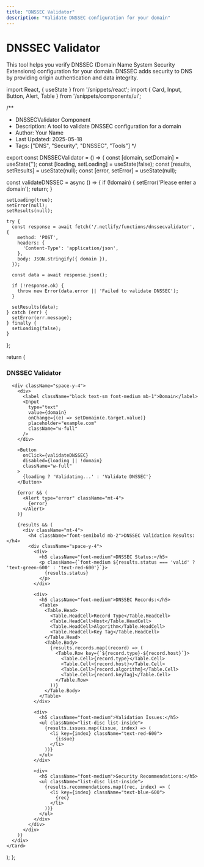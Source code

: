 ```yaml
---
title: "DNSSEC Validator"
description: "Validate DNSSEC configuration for your domain"
---
```


# DNSSEC Validator

This tool helps you verify DNSSEC (Domain Name System Security Extensions) configuration for your domain. DNSSEC adds security to DNS by providing origin authentication and data integrity.

import React, { useState } from '/snippets/react';
import { Card, Input, Button, Alert, Table } from '/snippets/components/ui';

/**
 * DNSSECValidator Component
 * Description: A tool to validate DNSSEC configuration for a domain
 * Author: Your Name
 * Last Updated: 2025-05-18
 * Tags: ["DNS", "Security", "DNSSEC", "Tools"]
 */

export const DNSSECValidator = () => {
  const [domain, setDomain] = useState('');
  const [loading, setLoading] = useState(false);
  const [results, setResults] = useState(null);
  const [error, setError] = useState(null);

  const validateDNSSEC = async () => {
    if (!domain) {
      setError('Please enter a domain');
      return;
    }

    setLoading(true);
    setError(null);
    setResults(null);

    try {
      const response = await fetch('/.netlify/functions/dnssecvalidator', {
        method: 'POST',
        headers: {
          'Content-Type': 'application/json',
        },
        body: JSON.stringify({ domain }),
      });

      const data = await response.json();
      
      if (!response.ok) {
        throw new Error(data.error || 'Failed to validate DNSSEC');
      }

      setResults(data);
    } catch (err) {
      setError(err.message);
    } finally {
      setLoading(false);
    }
  };

  return (
    <Card>
      <h3 className="text-xl font-bold mb-4">DNSSEC Validator</h3>
      
      <div className="space-y-4">
        <div>
          <label className="block text-sm font-medium mb-1">Domain</label>
          <Input
            type="text"
            value={domain}
            onChange={(e) => setDomain(e.target.value)}
            placeholder="example.com"
            className="w-full"
          />
        </div>

        <Button
          onClick={validateDNSSEC}
          disabled={loading || !domain}
          className="w-full"
        >
          {loading ? 'Validating...' : 'Validate DNSSEC'}
        </Button>

        {error && (
          <Alert type="error" className="mt-4">
            {error}
          </Alert>
        )}

        {results && (
          <div className="mt-4">
            <h4 className="font-semibold mb-2">DNSSEC Validation Results:</h4>
            <div className="space-y-4">
              <div>
                <h5 className="font-medium">DNSSEC Status:</h5>
                <p className={`font-medium ${results.status === 'valid' ? 'text-green-600' : 'text-red-600'}`}>
                  {results.status}
                </p>
              </div>

              <div>
                <h5 className="font-medium">DNSSEC Records:</h5>
                <Table>
                  <Table.Head>
                    <Table.HeadCell>Record Type</Table.HeadCell>
                    <Table.HeadCell>Host</Table.HeadCell>
                    <Table.HeadCell>Algorithm</Table.HeadCell>
                    <Table.HeadCell>Key Tag</Table.HeadCell>
                  </Table.Head>
                  <Table.Body>
                    {results.records.map((record) => (
                      <Table.Row key={`${record.type}-${record.host}`}>
                        <Table.Cell>{record.type}</Table.Cell>
                        <Table.Cell>{record.host}</Table.Cell>
                        <Table.Cell>{record.algorithm}</Table.Cell>
                        <Table.Cell>{record.keyTag}</Table.Cell>
                      </Table.Row>
                    ))}
                  </Table.Body>
                </Table>
              </div>

              <div>
                <h5 className="font-medium">Validation Issues:</h5>
                <ul className="list-disc list-inside">
                  {results.issues.map((issue, index) => (
                    <li key={index} className="text-red-600">
                      {issue}
                    </li>
                  ))}
                </ul>
              </div>

              <div>
                <h5 className="font-medium">Security Recommendations:</h5>
                <ul className="list-disc list-inside">
                  {results.recommendations.map((rec, index) => (
                    <li key={index} className="text-blue-600">
                      {rec}
                    </li>
                  ))}
                </ul>
              </div>
            </div>
          </div>
        )}
      </div>
    </Card>
  );
};
